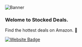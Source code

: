 ![Banner](https://stockeddeals.com/assets/images/android-chrome-256x256.png)

### Welome to Stocked Deals.
Find the hottest deals on Amazon. 💬

[![Website Badge](https://img.shields.io/badge/-Stocked%20Deals-bb0000?style=for-the-badge)](https://stockeddeals.com)

